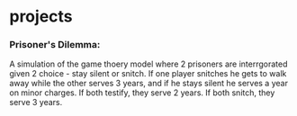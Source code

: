 # projects

### Prisoner's Dilemma:
A simulation of the game thoery model where 2 prisoners are interrgorated given 2 choice - stay silent or snitch. If one player snitches he gets to walk away while the other serves 3 years, and if he stays silent he serves a year on minor charges. If both testify, they serve 2 years. If both snitch, they serve 3 years.
